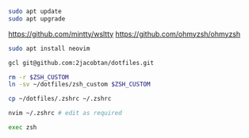 ```bash
sudo apt update
sudo apt upgrade
```

https://github.com/mintty/wsltty
https://github.com/ohmyzsh/ohmyzsh

```bash
sudo apt install neovim

gcl git@github.com:2jacobtan/dotfiles.git

rm -r $ZSH_CUSTOM
ln -sv ~/dotfiles/zsh_custom $ZSH_CUSTOM

cp ~/dotfiles/.zshrc ~/.zshrc

nvim ~/.zshrc # edit as required

exec zsh
```
